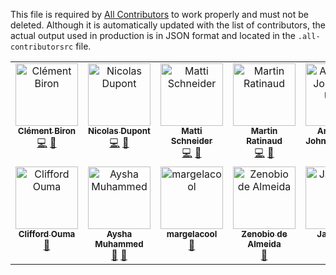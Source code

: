 This file is required by [All Contributors](https://allcontributors.org/) to work properly and must not be deleted. Although it is automatically updated with the list of contributors, the actual output used in production is in JSON format and located in the `.all-contributorsrc` file.

<!-- ALL-CONTRIBUTORS-LIST:START - Do not remove or modify this section -->
<!-- prettier-ignore-start -->
<!-- markdownlint-disable -->
<table>
  <tbody>
    <tr>
      <td align="center" valign="top" width="14.28%"><a href="https://clementbiron.com/"><img src="https://avatars.githubusercontent.com/u/364319?v=4?s=100" width="100px;" alt="Clément Biron"/><br /><sub><b>Clément Biron</b></sub></a><br /><a href="https://github.com/OpenTermsArchive/docs/commits?author=clementbiron" title="Code">💻</a> <a href="https://github.com/OpenTermsArchive/docs/commits?author=clementbiron" title="Documentation">📖</a></td>
      <td align="center" valign="top" width="14.28%"><a href="https://github.com/Ndpnt"><img src="https://avatars.githubusercontent.com/u/1098708?v=4?s=100" width="100px;" alt="Nicolas Dupont"/><br /><sub><b>Nicolas Dupont</b></sub></a><br /><a href="https://github.com/OpenTermsArchive/docs/commits?author=Ndpnt" title="Code">💻</a> <a href="https://github.com/OpenTermsArchive/docs/commits?author=Ndpnt" title="Documentation">📖</a></td>
      <td align="center" valign="top" width="14.28%"><a href="https://mattischneider.fr/"><img src="https://avatars.githubusercontent.com/u/222463?v=4?s=100" width="100px;" alt="Matti Schneider"/><br /><sub><b>Matti Schneider</b></sub></a><br /><a href="https://github.com/OpenTermsArchive/docs/commits?author=MattiSG" title="Code">💻</a> <a href="https://github.com/OpenTermsArchive/docs/commits?author=MattiSG" title="Documentation">📖</a></td>
      <td align="center" valign="top" width="14.28%"><a href="http://bit.ly/work-with-martin"><img src="https://avatars.githubusercontent.com/u/4191809?v=4?s=100" width="100px;" alt="Martin Ratinaud"/><br /><sub><b>Martin Ratinaud</b></sub></a><br /><a href="https://github.com/OpenTermsArchive/docs/commits?author=martinratinaud" title="Code">💻</a> <a href="https://github.com/OpenTermsArchive/docs/commits?author=martinratinaud" title="Documentation">📖</a></td>
      <td align="center" valign="top" width="14.28%"><a href="https://github.com/emmanuellar"><img src="https://avatars.githubusercontent.com/u/41474439?v=4?s=100" width="100px;" alt="Amarachi Johnson-Ubah"/><br /><sub><b>Amarachi Johnson-Ubah</b></sub></a><br /><a href="https://github.com/OpenTermsArchive/docs/commits?author=emmanuellar" title="Documentation">📖</a></td>
      <td align="center" valign="top" width="14.28%"><a href="https://antonin.one/"><img src="https://avatars.githubusercontent.com/u/30950182?v=4?s=100" width="100px;" alt="Antonin Del Fabbro"/><br /><sub><b>Antonin Del Fabbro</b></sub></a><br /><a href="https://github.com/OpenTermsArchive/docs/commits?author=AntoninDelFabbro" title="Code">💻</a></td>
      <td align="center" valign="top" width="14.28%"><a href="https://md.engineer/"><img src="https://avatars.githubusercontent.com/u/15629602?v=4?s=100" width="100px;" alt="Stanley Ndagi"/><br /><sub><b>Stanley Ndagi</b></sub></a><br /><a href="https://github.com/OpenTermsArchive/docs/commits?author=NdagiStanley" title="Documentation">📖</a></td>
    </tr>
    <tr>
      <td align="center" valign="top" width="14.28%"><a href="https://github.com/Cli4d"><img src="https://avatars.githubusercontent.com/u/56266330?v=4?s=100" width="100px;" alt="Clifford Ouma"/><br /><sub><b>Clifford Ouma</b></sub></a><br /><a href="https://github.com/OpenTermsArchive/docs/commits?author=Cli4d" title="Documentation">📖</a></td>
      <td align="center" valign="top" width="14.28%"><a href="https://github.com/Aysha-py"><img src="https://avatars.githubusercontent.com/u/64032658?v=4?s=100" width="100px;" alt="Aysha Muhammed"/><br /><sub><b>Aysha Muhammed</b></sub></a><br /><a href="https://github.com/OpenTermsArchive/docs/commits?author=Aysha-py" title="Documentation">📖</a> <a href="#promotion-Aysha-py" title="Promotion">📣</a></td>
      <td align="center" valign="top" width="14.28%"><a href="https://github.com/margelacool"><img src="https://avatars.githubusercontent.com/u/74462536?v=4?s=100" width="100px;" alt="margelacool "/><br /><sub><b>margelacool </b></sub></a><br /><a href="#ideas-margelacool" title="Ideas, Planning, & Feedback">🤔</a></td>
      <td align="center" valign="top" width="14.28%"><a href="https://github.com/zenobioarn"><img src="https://avatars.githubusercontent.com/u/189729038?v=4?s=100" width="100px;" alt="Zenobio de Almeida"/><br /><sub><b>Zenobio de Almeida</b></sub></a><br /><a href="#ideas-zenobioarn" title="Ideas, Planning, & Feedback">🤔</a></td>
      <td align="center" valign="top" width="14.28%"><a href="https://kcode.de/"><img src="https://avatars.githubusercontent.com/u/93181?v=4?s=100" width="100px;" alt="Jan Klass"/><br /><sub><b>Jan Klass</b></sub></a><br /><a href="https://github.com/OpenTermsArchive/docs/commits?author=Kissaki" title="Documentation">📖</a></td>
    </tr>
  </tbody>
</table>

<!-- markdownlint-restore -->
<!-- prettier-ignore-end -->

<!-- ALL-CONTRIBUTORS-LIST:END -->
